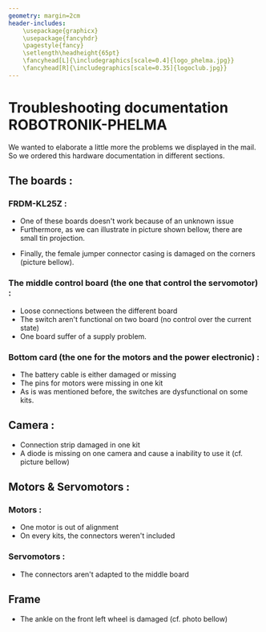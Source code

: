 ```yaml
---
geometry: margin=2cm
header-includes:
	\usepackage{graphicx}
	\usepackage{fancyhdr}
	\pagestyle{fancy}
	\setlength\headheight{65pt}
	\fancyhead[L]{\includegraphics[scale=0.4]{logo_phelma.jpg}}
	\fancyhead[R]{\includegraphics[scale=0.35]{logoclub.jpg}}
---
```


# Troubleshooting documentation ROBOTRONIK-PHELMA

We wanted to elaborate a little more the problems we displayed in the mail. So we ordered this hardware documentation in different sections.


## The boards :
### FRDM-KL25Z :
* One of these boards doesn't work because of an unknown issue
* Furthermore, as we can illustrate in picture shown bellow, there are small tin projection. 
<!-- \includegraphics[scale=0.5]{tin.jpg} -->
* Finally, the female jumper connector casing is damaged on the corners (picture bellow).

### The middle control board (the one that control the servomotor) :
* Loose connections between the different board
* The switch aren't functional on two board (no control over the current state)
* One board suffer of a supply problem.

### Bottom card (the one for the motors and the power electronic) :
* The battery cable is either damaged or missing
* The pins for motors were missing in one kit
* As is was mentioned before, the switches are dysfunctional on some kits.

## Camera :
* Connection strip damaged in one kit
* A diode is missing on one camera and cause a inability to use it (cf. picture bellow)

## Motors & Servomotors :
### Motors :
* One motor is out of alignment
* On every kits, the connectors weren't included

### Servomotors :
* The connectors aren't adapted to the middle board

## Frame
* The ankle on the front left wheel is damaged (cf. photo bellow)
